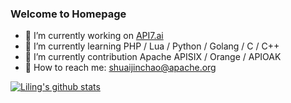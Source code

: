 ### Welcome to Homepage

- 🌈 I’m currently working on [API7.ai](https://www.apiseven.com/)
- 🌈 I’m currently learning PHP / Lua / Python / Golang / C / C++
- 🌈 I’m currently contribution Apache APISIX / Orange / APIOAK
- 🌈 How to reach me: shuaijinchao@apache.org

[![Liling's github stats](https://github-readme-stats.vercel.app/api?username=shuaijinchao)](https://github.com/shuaijinchao)

<!--
**shuaijinchao/shuaijinchao** is a ✨ _special_ ✨ repository because its `README.md` (this file) appears on your GitHub profile.

Here are some ideas to get you started:


- 👯 I’m looking to collaborate on ...
- 🤔 I’m looking for help with ...
- 💬 Ask me about ...
- 😄 Pronouns: ...
- ⚡ Fun fact: ...
-->
